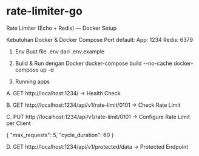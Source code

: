 # rate-limiter-go

Rate Limiter (Echo + Redis) — Docker Setup

Kebutuhan
    Docker & Docker Compose
    Port default:
        App: 1234
        Redis: 6379

1. Env
Buat file .env dari .env.example

2. Build & Run dengan Docker
docker-compose build --no-cache
docker-compose up -d

3. Running apps

A. GET http://localhost:1234/ -> Health Check

B. GET http://localhost:1234/api/v1/rate-limit/0101 -> Check Rate Limit

C. PUT http://localhost:1234/api/v1/rate-limit/0101 -> Configure Rate Limit per Client

{
  "max_requests": 5,
  "cycle_duration": 60
}

D. GET http://localhost:1234/api/v1/protected/data -> Protected Endpoint
